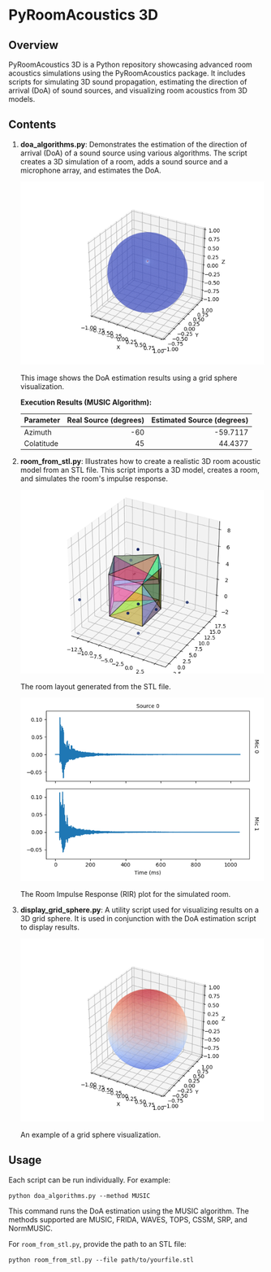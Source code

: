# PyRoomAcoustics 3D

## Overview

PyRoomAcoustics 3D is a Python repository showcasing advanced room acoustics simulations using the PyRoomAcoustics package. It includes scripts for simulating 3D sound propagation, estimating the direction of arrival (DoA) of sound sources, and visualizing room acoustics from 3D models.

## Contents

1. **doa_algorithms.py**: Demonstrates the estimation of the direction of arrival (DoA) of a sound source using various algorithms. The script creates a 3D simulation of a room, adds a sound source and a microphone array, and estimates the DoA.

   ![DoA Estimation Result](imgs/doa_result.png)

   This image shows the DoA estimation results using a grid sphere visualization.

   **Execution Results (MUSIC Algorithm):**

   | Parameter  | Real Source (degrees) | Estimated Source (degrees) |
   | ---------- | --------------------: | -------------------------: |
   | Azimuth    |                   -60 |                   -59.7117 |
   | Colatitude |                    45 |                    44.4377 |

2. **room_from_stl.py**: Illustrates how to create a realistic 3D room acoustic model from an STL file. This script imports a 3D model, creates a room, and simulates the room's impulse response.

   ![STL Room Layout](imgs/stl_room.png)

   The room layout generated from the STL file.

   ![STL RIR Plot](imgs/stl_rir_plot.png)

   The Room Impulse Response (RIR) plot for the simulated room.

3. **display_grid_sphere.py**: A utility script used for visualizing results on a 3D grid sphere. It is used in conjunction with the DoA estimation script to display results.

   ![Grid Sphere Visualization](imgs/grid_sphere.png)

   An example of a grid sphere visualization.

## Usage

Each script can be run individually. For example:

```
python doa_algorithms.py --method MUSIC
```

This command runs the DoA estimation using the MUSIC algorithm. The methods supported are MUSIC, FRIDA, WAVES, TOPS, CSSM, SRP, and NormMUSIC.

For `room_from_stl.py`, provide the path to an STL file:

```
python room_from_stl.py --file path/to/yourfile.stl
```
